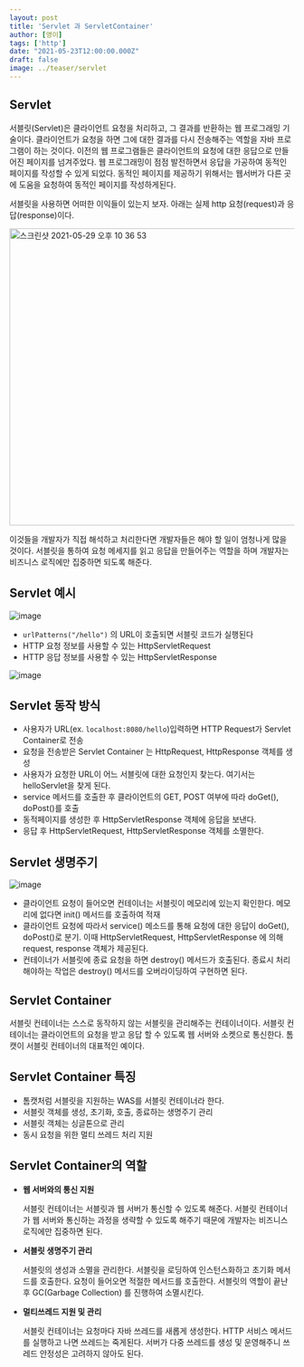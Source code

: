 ```yaml
---
layout: post  
title: 'Servlet 과 ServletContainer'
author: [영이]
tags: ['http']
date: "2021-05-23T12:00:00.000Z"
draft: false
image: ../teaser/servlet
---
```


## Servlet

서블릿(Servlet)은 클라이언트 요청을 처리하고, 그 결과를 반환하는 웹 프로그래밍 기술이다. 클라이언트가 요청을 하면 그에 대한 결과를 다시 전송해주는 역할을 자바 프로그램이 하는 것이다. 이전의 웹 프로그램들은 클라이언트의 요청에 대한 응답으로 만들어진 페이지를 넘겨주었다.  웹 프로그래밍이 점점 발전하면서 응답을 가공하여 동적인 페이지를 작성할 수 있게 되었다. 동적인 페이지를 제공하기 위해서는 웹서버가 다른 곳에 도움을 요청하여 동적인 페이지를 작성하게된다.

서블릿을 사용하면 어떠한 이익들이 있는지 보자. 아래는 실제 http 요청(request)과 응답(response)이다.

<img width="525" alt="스크린샷 2021-05-29 오후 10 36 53" src="https://user-images.githubusercontent.com/63634505/120072398-ae008e00-c0ce-11eb-9526-4874c2ee75d8.png">

이것들을 개발자가 직접 해석하고 처리한다면 개발자들은 해야 할 일이 엄청나게 많을 것이다. 서블릿을 통하여 요청 메세지를 읽고 응답을 만들어주는 역할을 하며 개발자는 비즈니스 로직에만 집중하면 되도록 해준다.


## Servlet 예시

![image](https://user-images.githubusercontent.com/63634505/119252110-5d2bf980-bbe5-11eb-9347-4355ab23d59e.png)


- `urlPatterns("/hello")` 의 URL이 호출되면 서블릿 코드가 실행된다
- HTTP 요청 정보를 사용할 수 있는 HttpServletRequest
- HTTP 응답 정보를 사용할 수 있는 HttpServletResponse

![image](https://user-images.githubusercontent.com/63634505/119252128-76cd4100-bbe5-11eb-8ed5-3589ed62a43d.png)

## Servlet 동작 방식

- 사용자가 URL(ex. `localhost:8080/hello`)입력하면 HTTP Request가 Servlet Container로 전송
- 요청을 전송받은 Servlet Container 는 HttpRequest, HttpResponse 객체를 생성
- 사용자가 요청한 URL이 어느 서블릿에 대한 요청인지 찾는다. 여기서는 helloServlet을 찾게 된다.
- service 메서드를 호출한 후 클라이언트의 GET, POST 여부에 따라 doGet(), doPost()를 호출
- 동적페이지를 생성한 후 HttpServletResponse 객체에 응답을 보낸다.
- 응답 후 HttpServletRequest, HttpServletResponse 객체를 소멸한다.

## Servlet 생명주기

![image](https://user-images.githubusercontent.com/63634505/119252189-ce6bac80-bbe5-11eb-8dc8-c045bac89d90.png)


- 클라이언트 요청이 들어오면 컨테이너는 서블릿이 메모리에 있는지 확인한다. 메모리에 없다면 init() 메서드를 호출하여 적재
- 클라이언트 요청에 따라서  service() 메소드를 통해 요청에 대한 응답이 doGet(), doPost()로 분기. 이때 HttpServletRequest, HttpServletResponse 에 의해 request, response 객체가 제공된다.
- 컨테이너가 서블릿에 종료 요청을 하면 destroy() 메서드가 호출된다. 종료시 처리해야하는 작업은 destroy() 메서드를 오버라이딩하여 구현하면 된다.

## Servlet Container

서블릿 컨테이너는 스스로 동작하지 않는 서블릿을 관리해주는 컨테이너이다. 서블릿 컨테이너는 클라이언트의 요청을 받고 응답 할 수 있도록 웹 서버와 소켓으로 통신한다. 톰캣이 서블릿 컨테이너의 대표적인 예이다.

## Servlet Container 특징

- 톰캣처럼 서블릿을 지원하는 WAS를 서블릿 컨테이너라 한다.
- 서블릿 객체를 생성, 초기화, 호출, 종료하는 생명주기 관리
- 서블릿 객체는 싱글톤으로 관리
- 동시 요청을 위한 멀티 쓰레드 처리 지원

## Servlet Container의 역할

- **웹 서버와의 통신 지원**

  서블릿 컨테이너는 서블릿과 웹 서버가 통신할 수 있도록 해준다. 서블릿 컨테이너가 웹 서버와 통신하는 과정을 생략할 수 있도록 해주기 때문에 개발자는 비즈니스 로직에만 집중하면 된다.

- **서블릿 생명주기 관리**

  서블릿의 생성과 소멸을 관리한다. 서블릿을 로딩하여 인스턴스화하고 초기화 메서드를 호출한다. 요청이 들어오면 적절한 메서드를 호출한다. 서블릿의 역할이 끝난후 GC(Garbage Collection) 를 진행하여 소멸시킨다.

- **멀티쓰레드 지원 및 관리**

  서블릿 컨테이너는 요청마다 자바 쓰레드를 새롭게 생성한다. HTTP 서비스 메서드를 실행하고 나면 쓰레드는 죽게된다. 서버가 다중 쓰레드를 생성 및 운영해주니 쓰레드 안정성은 고려하지 않아도 된다.
